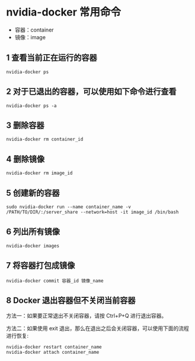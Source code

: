 # nvidia-docker 常用命令

* 容器：container
* 镜像：image

## 1 查看当前正在运行的容器

```
nvidia-docker ps
```

## 2 对于已退出的容器，可以使用如下命令进行查看

```
nvidia-docker ps -a
```

## 3 删除容器

```
nvidia-docker rm container_id
```

## 4 删除镜像

```
nvidia-docker rm image_id
```

## 5 创建新的容器

```
sudo nvidia-docker run --name container_name -v /PATH/TO/DIR/:/server_share --network=host -it image_id /bin/bash
```

## 6 列出所有镜像

```
nvidia-docker images
```

## 7 将容器打包成镜像

```
nvidia-docker commit 容器_id 镜像_name
```

## 8 Docker 退出容器但不关闭当前容器

方法一：如果要正常退出不关闭容器，请按 Ctrl+P+Q 进行退出容器。

方法二：如果使用 exit 退出，那么在退出之后会关闭容器，可以使用下面的流程进行恢复:

```
nvidia-docker restart container_name
nvidia-docker attach container_name
```

